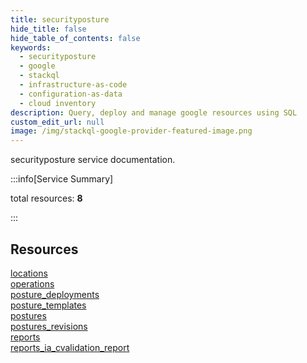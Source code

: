 ```yaml
---
title: securityposture
hide_title: false
hide_table_of_contents: false
keywords:
  - securityposture
  - google
  - stackql
  - infrastructure-as-code
  - configuration-as-data
  - cloud inventory
description: Query, deploy and manage google resources using SQL
custom_edit_url: null
image: /img/stackql-google-provider-featured-image.png
---
```


securityposture service documentation.

:::info[Service Summary]

total resources: __8__  

:::

## Resources
<div class="row">
<div class="providerDocColumn">
<a href="/services/securityposture/locations/">locations</a><br />
<a href="/services/securityposture/operations/">operations</a><br />
<a href="/services/securityposture/posture_deployments/">posture_deployments</a><br />
<a href="/services/securityposture/posture_templates/">posture_templates</a>
</div>
<div class="providerDocColumn">
<a href="/services/securityposture/postures/">postures</a><br />
<a href="/services/securityposture/postures_revisions/">postures_revisions</a><br />
<a href="/services/securityposture/reports/">reports</a><br />
<a href="/services/securityposture/reports_ia_cvalidation_report/">reports_ia_cvalidation_report</a>
</div>
</div>
